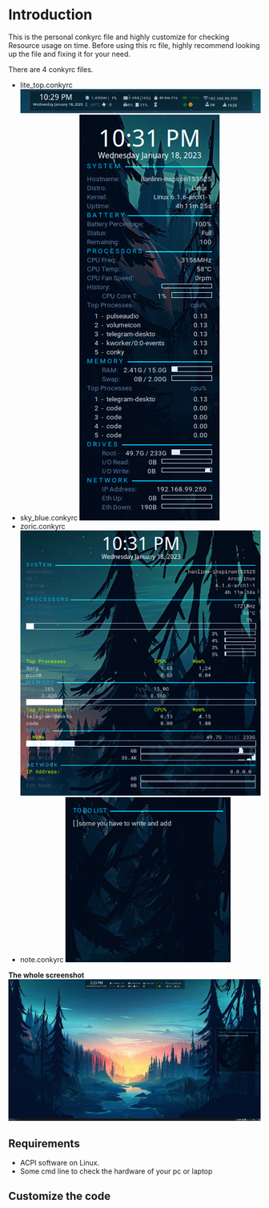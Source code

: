 # Introduction
This is the personal conkyrc file and highly customize for checking Resource usage on time. Before using this rc file, highly recommend looking up the file and fixing it for your need.

There are 4 conkyrc files.
* lite_top.conkyrc 
  ![lite_top](screenshot/lite_top.png)
* sky_blue.conkyrc
  ![sky_blue.conkyrc](screenshot/sky_blue.png)
* zoric.conkyrc
  ![zoric.conkyrc](screenshot/zoric.png)
* note.conkyrc 
  ![note.conkyrc](screenshot/note.png)

**The whole screenshot**
![The whole](screenshot/whole.png)

## Requirements
* ACPI software on Linux.
* Some cmd line to check the hardware of your pc or laptop

## Customize the code 

